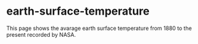 # earth-surface-temperature

This page shows the avarage earth surface temperature from 1880 to the present recorded by NASA.
